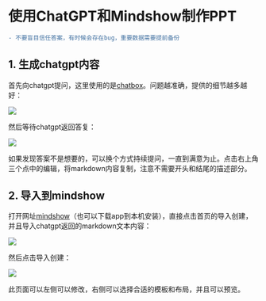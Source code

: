 # 使用ChatGPT和Mindshow制作PPT

```diff
- 不要盲目信任答案，有时候会存在bug，重要数据需要提前备份
```

## 1. 生成chatgpt内容

首先向chatgpt提问，这里使用的是[chatbox](https://github.com/Bin-Huang/chatbox)。问题越准确，提供的细节越多越好：

![](https://images-pigo.oss-cn-beijing.aliyuncs.com/20230423003150.png)

然后等待chatgpt返回答复：

![](https://images-pigo.oss-cn-beijing.aliyuncs.com/20230423003315.png)

如果发现答案不是想要的，可以换个方式持续提问，一直到满意为止。点击右上角三个点中的编辑，将markdown内容复制，注意不需要开头和结尾的描述部分。

## 2. 导入到mindshow

打开网址[mindshow](https://www.mindshow.fun/)（也可以下载app到本机安装），直接点击首页的导入创建，并且导入chatgpt返回的markdown文本内容：

![](https://images-pigo.oss-cn-beijing.aliyuncs.com/20230423003616.png)

然后点击导入创建：

![](https://images-pigo.oss-cn-beijing.aliyuncs.com/20230423004001.png)

此页面可以左侧可以修改，右侧可以选择合适的模板和布局，并且可以预览。